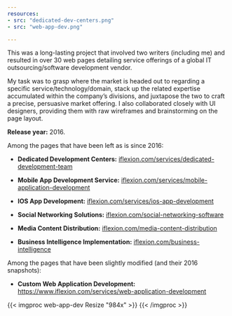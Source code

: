 ```yaml
---
resources:
- src: "dedicated-dev-centers.png"
- src: "web-app-dev.png"

---
```

This was a long-lasting project that involved two writers (including me) and resulted in over 30 web pages detailing service offerings of a global IT outsourcing/software development vendor.

My task was to grasp where the market is headed out to regarding a specific service/technology/domain, stack up the related expertise accumulated within the company’s divisions, and juxtapose the two to craft a precise, persuasive market offering. I also collaborated closely with UI designers, providing them with raw wireframes and brainstorming on the page layout.

**Release year:** 2016.

Among the pages that have been left as is since 2016:

* **Dedicated Development Centers:** [iflexion.com/services/dedicated-development-team](https://www.iflexion.com/services/dedicated-development-team)

* **Mobile App Development Service:** [iflexion.com/services/mobile-application-development](https://www.iflexion.com/services/mobile-application-development)

* **IOS App Development:** [iflexion.com/services/ios-app-development](https://www.iflexion.com/services/ios-app-development)

* **Social Networking Solutions:** [iflexion.com/social-networking-software](https://www.iflexion.com/social-networking-software)

* **Media Content Distribution:** [iflexion.com/media-content-distribution](https://www.iflexion.com/media-content-distribution)

* **Business Intelligence Implementation:** [iflexion.com/business-intelligence](https://www.iflexion.com/business-intelligence)

Among the pages that have been slightly modified (and their 2016 snapshots): 

* **Custom Web Application Development:** https://www.iflexion.com/services/web-application-development

{{< imgproc web-app-dev Resize "984x" >}}
{{< /imgproc >}}